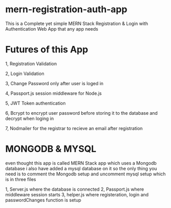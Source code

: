 # mern-registration-auth-app
This is a Complete yet simple MERN Stack Registration & Login with Authentication Web App that any app needs

# Futures of this App
1, Registration Validation

2, Login Validation

3, Change Password only after user is loged in

4, Passport.js session middleware for Node.js

5, JWT Token authentication

6, Bcrypt to encrypt user password before storing it to the database and decrypt when loging in

7, Nodmailer for the registrar to recieve an email after registration


# MONGODB & MYSQL
even thought this app is called MERN Stack app which uses a Mongodb database i also have added a mysql database on it so the only thing you need is to comment the Mongodb setup and uncomment mysql setup which is in three files

1, Server.js where the database is connected
2, Passport.js where middleware session starts
3, helper.js where registeration, login and passwordChanges function is setup
